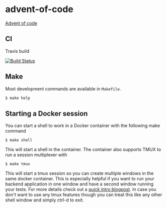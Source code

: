 # advent-of-code

[Advent of code](https://adventofcode.com/)

## CI

Travis build

[![Build Status](https://travis-ci.org/AndreasAugustin/advent-of-code.svg?branch=master)](https://travis-ci.org/AndreasAugustin/advent-of-code)

## Make

Most development commands are available in `Makefile`.

```bash
$ make help
```

## Starting a Docker session

You can start a shell to work in a Docker container with the following make command

`$ make shell`

This will start a shell in the container. The container also supports TMUX to run a session multiplexer with

`$ make tmux`

This will start a tmux session so you can create multiple windows in the same docker container.
This is especially helpful if you want to run your backend application in one window and have a
second window running your tests.
For more details check out a [quick intro blogpost](https://robots.thoughtbot.com/a-tmux-crash-course).
In case you don't want to use any tmux features though you can treat this like
any other shell window and simply ctrl-d to exit.
